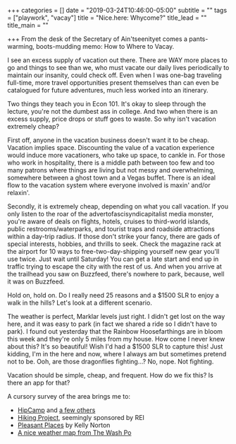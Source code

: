 +++
categories = []
date = "2019-03-24T10:46:00-05:00"
subtitle = ""
tags = ["playwork", "vacay"]
title = "Nice.here: Whycome?"
title_lead = ""
title_main = ""

+++
From the desk of the Secretary of Ain'tseenityet comes a pants-warming, boots-mudding memo: How to Where to Vacay.

I see an excess supply of vacation out there. There are WAY more places to go and things to see than we, who must vacate our daily lives periodically to maintain our insanity, could check off. Even when I was one-bag traveling full-time, more travel opportunities present themselves than can even be catalogued for future adventures, much less worked into an itinerary.

Two things they teach you in Econ 101. It's okay to sleep through the lecture, you're not the dumbest ass in college. And two when there is an excess supply, price drops or stuff goes to waste. So why isn't vacation extremely cheap?

First off, anyone in the vacation business doesn't want it to be cheap. Vacation implies space. Discounting the value of a vacation experience would induce more vacationers, who take up space, to cankle in. For those who work in hospitality, there is a middle path between too few and too many patrons where things are living but not messy and overwhelming, somewhere between a ghost town and a Vegas buffet. There is an ideal flow to the vacation system where everyone involved is maxin' and/or relaxin'.

Secondly, it is extremely cheap, depending on what you call vacation. If you only listen to the roar of the advertofascisyndicapitalist media monster, you're aware of deals on flights, hotels, cruises to third-world islands, public restrooms/waterparks, and tourist traps and roadside attractions within a day-trip radius. If those don't strike your fancy, there are gads of special interests, hobbies, and thrills to seek. Check the magazine rack at the airport for 10 ways to free-two-day-shipping yourself new gear you'll use twice. Just wait until Saturday! You can get a late start and end up in traffic trying to escape the city with the rest of us. And when you arrive at the trailhead you saw on Buzzfeed, there's nowhere to park, because, well it was on Buzzfeed.

Hold on, hold on. Do I really need 25 reasons and a $1500 SLR to enjoy a walk in the hills? Let's look at a different scenario.

The weather is perfect, Marklar levels just right. I didn't get lost on the way here, and it was easy to park (in fact we shared a ride so I didn't have to park). I found out yesterday that the Rainbow Hoosefarthings are in bloom this week and they're only 5 miles from my house. How come I never knew about this? It's so beautiful! Wish I'd had a $1500 SLR to capture this! Just kidding, I'm in the here and now, where I always am but sometimes pretend not to be. Ooh, are those dragonflies fighting...? No, nope. Not fighting.

Vacation should be simple, cheap, and frequent. How do we fix this? Is there an app for that?

A cursory survey of the area brings me to:

* [HipCamp](https://www.hipcamp.com/ "HipCamp") and [a few others](https://www.fatherly.com/gear/airbnb-for-campers/ "AirBnB for campers")
* [Hiking Project](), seemingly sponsored by REI
* [Pleasant Places](https://kellegous.com/j/2014/02/03/pleasant-places/) by Kelly Norton
* [A nice weather map from The Wash Po](https://www.washingtonpost.com/news/capital-weather-gang/wp/2018/08/07/the-united-states-of-nice-days-heres-where-and-when-to-find-the-nations-most-frequent-ideal-weather/?noredirect=on&utm_term=.11029fac0d9e)